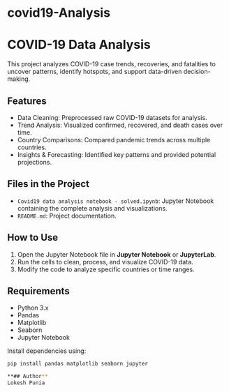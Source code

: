 # covid19-Analysis
# COVID-19 Data Analysis

This project analyzes COVID-19 case trends, recoveries, and fatalities to uncover patterns, identify hotspots, and support data-driven decision-making.

## Features
- Data Cleaning: Preprocessed raw COVID-19 datasets for analysis.
- Trend Analysis: Visualized confirmed, recovered, and death cases over time.
- Country Comparisons: Compared pandemic trends across multiple countries.
- Insights & Forecasting: Identified key patterns and provided potential projections.

## Files in the Project
- `Covid19 data analysis notebook - solved.ipynb`: Jupyter Notebook containing the complete analysis and visualizations.
- `README.md`: Project documentation.

## How to Use
1. Open the Jupyter Notebook file in **Jupyter Notebook** or **JupyterLab**.
2. Run the cells to clean, process, and visualize COVID-19 data.
3. Modify the code to analyze specific countries or time ranges.

## Requirements
- Python 3.x
- Pandas
- Matplotlib
- Seaborn
- Jupyter Notebook

Install dependencies using:
```bash
pip install pandas matplotlib seaborn jupyter

**## Author**
Lokesh Punia
